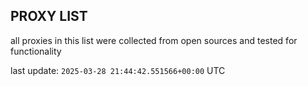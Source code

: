 ## PROXY LIST

all proxies in this list were collected from open sources and tested for functionality

last update: `2025-03-28 21:44:42.551566+00:00` UTC